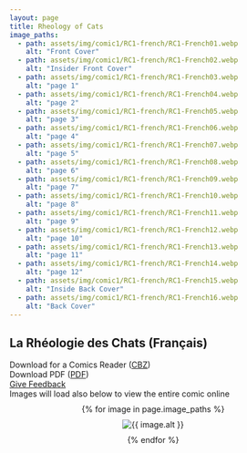 ```yaml
---
layout: page
title: Rheology of Cats
image_paths:
  - path: assets/img/comic1/RC1-french/RC1-French01.webp 
    alt: "Front Cover"
  - path: assets/img/comic1/RC1-french/RC1-French02.webp
    alt: "Insider Front Cover"
  - path: assets/img/comic1/RC1-french/RC1-French03.webp
    alt: "page 1"
  - path: assets/img/comic1/RC1-french/RC1-French04.webp
    alt: "page 2"
  - path: assets/img/comic1/RC1-french/RC1-French05.webp 
    alt: "page 3"
  - path: assets/img/comic1/RC1-french/RC1-French06.webp
    alt: "page 4"
  - path: assets/img/comic1/RC1-french/RC1-French07.webp
    alt: "page 5"
  - path: assets/img/comic1/RC1-french/RC1-French08.webp
    alt: "page 6"
  - path: assets/img/comic1/RC1-french/RC1-French09.webp
    alt: "page 7"
  - path: assets/img/comic1/RC1-french/RC1-French10.webp
    alt: "page 8"
  - path: assets/img/comic1/RC1-french/RC1-French11.webp
    alt: "page 9"
  - path: assets/img/comic1/RC1-french/RC1-French12.webp
    alt: "page 10"
  - path: assets/img/comic1/RC1-french/RC1-French13.webp
    alt: "page 11"
  - path: assets/img/comic1/RC1-french/RC1-French14.webp
    alt: "page 12"
  - path: assets/img/comic1/RC1-french/RC1-French15.webp
    alt: "Inside Back Cover"
  - path: assets/img/comic1/RC1-french/RC1-French16.webp
    alt: "Back Cover"
---
```


<div class="col-lg-12 text-center">
	<h2 class="section-heading text-uppercase">La Rhéologie des Chats (Français)</h2>
        <div class="text-muted">
           Download for a Comics Reader (<a href="{{ site.url }}/downloads/comic1-french/RC1-French.cbz">CBZ</a>)
        </div>
        <div class="text-muted">
           Download PDF (<a href="{{ site.url }}/downloads/comic1-french/RC1-French.pdf">PDF</a>)
        </div>
        <div class="text-muted">
           <a href="https://forms.gle/YxFdry5rYfWbbZVBA">Give Feedback</a>
        </div>
        <div class="text-muted">
          Images will load also below to view the entire comic online
        </div>

</div>

<div style="display: flex; flex-direction: column; align-items: center; margin-top: 10px; margin-bottom: 30px;">
  {% for image in page.image_paths %}
    <img src="{{ image.path }}" alt="{{ image.alt }}" style="max-width: 70%; height: auto; margin: 10px;">
  {% endfor %}
</div>












